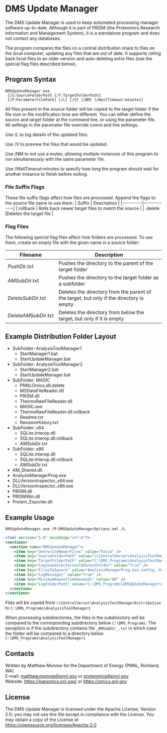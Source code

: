 # DMS Update Manager

The DMS Update Manager is used to keep automated processing manager software up-to-date.
Although it is part of PRISM (the Proteomics Research Information and Management System),
it is a standalone program and does not contact any databases.

The program compares the files on a central distribution share to files on the local computer,
updating any files that are out of date.  It supports rolling back local files to an older version
and auto-deleting extra files (see the special flag files described below).

## Program Syntax

```
DMSUpdateManager.exe
 [/S:SourceFolderPath [/T:TargetFolderPath]
 [/P:ParameterFilePath] [/L] [/V] [/NM] [/WaitTimeout:minutes]
```

All files present in the source folder will be copied to the target folder if the file size or file modification time are different.
You can either define the source and target folder at the command line, or using the parameter file.  All settings in the parameter file override comm
and line settings.

Use /L to log details of the updated files.

Use /V to preview the files that would be updated.

Use /NM to not use a mutex, allowing multiple instances of this program to run simultaneously with the same parameter file.

Use /WaitTimeout:minutes to specify how long the program should wait for another instance to finish before exiting.

### File Suffix Flags

These file suffix flags affect how files are processed. Append the flags to the source file name to use them.
| Suffix   | Description |
|----------|-------------|
|.rollback | Rolls back newer target files to match the source |
| .delete  |Deletes the target file |

### Flag Files 

The following special flag files affect how folders are processed. To use them, create an empty file with the given name in a source folder:

| Filename | Description |
|----------|-------------|
| _PushDir_.txt | Pushes the directory to the parent of the target folder |
| _AMSubDir_.txt | Pushes the directory to the target folder as a subfolder |
| _DeleteSubDir_.txt | Deletes the directory from the parent of the target, but only if the directory is empty |
| _DeleteAMSubDir_.txt | Deletes the directory from below the target, but only if it is empty |


## Example Distribution Folder Layout

* SubFolder: AnalysisToolManager1
  * StartManager1.bat
  * StartUpdateManager.bat
* SubFolder: AnalysisToolManager2
  * StartManager2.bat
  * StartUpdateManager.bat
* SubFolder: MASIC
  * PNNLOmics.dll.delete
  * MSDataFileReader.dll
  * PRISM.dll
  * ThermoRawFileReader.dll
  * MASIC.exe
  * ThermoRawFileReader.dll.rollback
  * Readme.txt
  * RevisionHistory.txt
* SubFolder: x64
  * SQLite.Interop.dll
  * SQLite.Interop.dll.rollback
  * _AMSubDir_.txt
* SubFolder: x86
  * SQLite.Interop.dll
  * SQLite.Interop.dll.rollback
  * _AMSubDir_.txt
* AM_Shared.dll
* AnalysisManagerProg.exe
* DLLVersionInspector_x64.exe
* DLLVersionInspector_x86.exe
* PRISM.dll
* PRISMWin.dll
* Protein_Exporter.dll

## Example Usage

```
DMSUpdateManager.exe /P:DMSUpdateManagerOptions.xml /L
```

```xml
<?xml version="1.0" encoding="utf-8"?>
<sections>
  <section name="DMSUpdateManager">
    <item key="OverwriteNewerFiles" value="False" />
    <item key="SourceFolderPath" value="\\CentralServer\AnalysisToolManagerDistribution" />
    <item key="TargetFolderPath" value="C:\DMS_Programs\AnalysisToolManager1" />
    <item key="CopySubdirectoriesToParentFolder" value="True" />
    <item key="FilesToIgnore" value="AnalysisManagerProg.exe.config, Utils.pyc, Global.pyc" />
    <item key="LogMessages" value="True" />
    <item key="MinimumRepeatTimeSeconds" value="60" />
    <item key="LogFolderPath" value="C:\DMS_Programs\DMSUpdateManager\Logs" />
  </section>
</sections>
```

Files will be copied from `\\CentralServer\AnalysisToolManagerDistribution` to `C:\DMS_Programs\AnalysisToolManager1`

When processing subdirectories, the files in the subdirectory will be compared to the corresponding 
subdirectory below `C:\DMS_Programs`.  The exception is if the subdirectory contains file `_AMSubDir_.txt` in which case
the folder will be compared to a directory below `C:\DMS_Programs\AnalysisToolManager1`
	
## Contacts

Written by Matthew Monroe for the Department of Energy (PNNL, Richland, WA) \
E-mail: matthew.monroe@pnnl.gov or proteomics@pnnl.gov \
Website: https://panomics.pnl.gov/ or https://omics.pnl.gov

## License

The DMS Update Manager is licensed under the Apache License, Version 2.0; 
you may not use this file except in compliance with the License.  You may obtain 
a copy of the License at https://opensource.org/licenses/Apache-2.0
